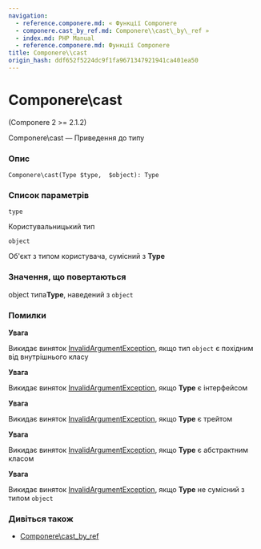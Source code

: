```yaml
---
navigation:
  - reference.componere.md: « Функції Componere
  - componere.cast_by_ref.md: Componere\\cast\_by\_ref »
  - index.md: PHP Manual
  - reference.componere.md: Функції Componere
title: Componere\\cast
origin_hash: ddf652f5224dc9f1fa9671347921941ca401ea50
---
```

# Componere\\cast

(Componere 2 >= 2.1.2)

Componere\\cast — Приведення до типу

### Опис

```methodsynopsis
Componere\cast(Type $type,  $object): Type
```

### Список параметрів

`type`

Користувальницький тип

`object`

Об'єкт з типом користувача, сумісний з **Type**

### Значення, що повертаються

object типа**Type**, наведений з `object`

### Помилки

**Увага**

Викидає виняток [InvalidArgumentException](class.invalidargumentexception.md), якщо тип `object` є похідним від внутрішнього класу

**Увага**

Викидає виняток [InvalidArgumentException](class.invalidargumentexception.md), якщо **Type** є інтерфейсом

**Увага**

Викидає виняток [InvalidArgumentException](class.invalidargumentexception.md), якщо **Type** є трейтом

**Увага**

Викидає виняток [InvalidArgumentException](class.invalidargumentexception.md), якщо **Type** є абстрактним класом

**Увага**

Викидає виняток [InvalidArgumentException](class.invalidargumentexception.md), якщо **Type** не сумісний з типом `object`

### Дивіться також

-   [Componere\\cast\_by\_ref](componere.cast_by_ref.md)
